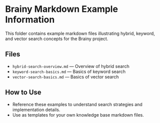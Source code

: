 # Brainy Markdown Example Information

This folder contains example markdown files illustrating hybrid, keyword, and vector search concepts for the Brainy project.

## Files
- `hybrid-search-overview.md` — Overview of hybrid search
- `keyword-search-basics.md` — Basics of keyword search
- `vector-search-basics.md` — Basics of vector search

## How to Use
- Reference these examples to understand search strategies and implementation details.
- Use as templates for your own knowledge base markdown files.
